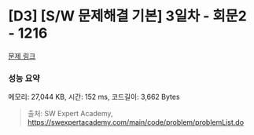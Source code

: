 # [D3] [S/W 문제해결 기본] 3일차 - 회문2 - 1216 

[문제 링크](https://swexpertacademy.com/main/code/problem/problemDetail.do?contestProbId=AV14Rq5aABUCFAYi) 

### 성능 요약

메모리: 27,044 KB, 시간: 152 ms, 코드길이: 3,662 Bytes



> 출처: SW Expert Academy, https://swexpertacademy.com/main/code/problem/problemList.do